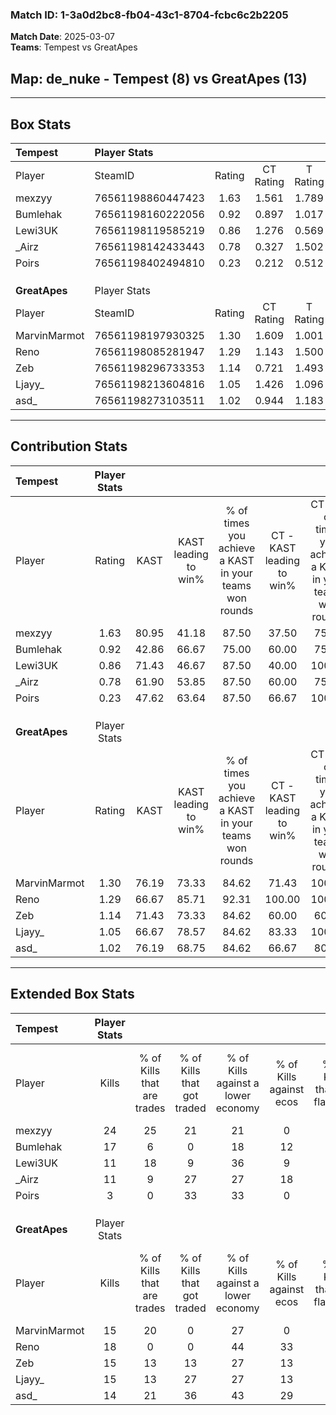 ### Match ID: 1-3a0d2bc8-fb04-43c1-8704-fcbc6c2b2205  
**Match Date**: 2025-03-07  
**Teams**: Tempest vs GreatApes  

## **Map**: de_nuke - Tempest (8) vs GreatApes (13)  
---  

## Box Stats  

| **Tempest**   | Player Stats      |        |           |          |       |       |       |         |        |      |     |
| :- | :- | :-: | :-: | :-: | :-: | :-: | :-: | :-: | :-: | :-: | :-: |
| Player        | SteamID           | Rating | CT Rating | T Rating | KAST  |  ADR  | Kills | Assists | Deaths | K/D  | HS% |
| mexzyy        | 76561198860447423 |  1.63  |   1.561   |  1.789   | 80.95 | 113.5 |  24   |    2    |   15   | 1.60 | 70  |
| Bumlehak      | 76561198160222056 |  0.92  |   0.897   |  1.017   | 42.86 | 79.7  |  17   |    0    |   16   | 1.06 | 17  |
| Lewi3UK       | 76561198119585219 |  0.86  |   1.276   |  0.569   | 71.43 | 58.2  |  11   |    4    |   15   | 0.73 | 54  |
| _Airz         | 76561198142433443 |  0.78  |   0.327   |  1.502   | 61.90 | 67.4  |  11   |    6    |   17   | 0.65 | 54  |
| Poirs         | 76561198402494810 |  0.23  |   0.212   |  0.512   | 47.62 | 22.6  |   3   |    1    |   15   | 0.20 |  0  |
|               |                   |        |           |          |       |       |       |         |        |      |     |
|               |                   |        |           |          |       |       |       |         |        |      |     |
|               |                   |        |           |          |       |       |       |         |        |      |     |
| **GreatApes** | Player Stats      |        |           |          |       |       |       |         |        |      |     |
| Player        | SteamID           | Rating | CT Rating | T Rating | KAST  |  ADR  | Kills | Assists | Deaths | K/D  | HS% |
| MarvinMarmot  | 76561198197930325 |  1.30  |   1.609   |  1.001   | 76.19 | 94.3  |  15   |    8    |   11   | 1.36 | 46  |
| Reno          | 76561198085281947 |  1.29  |   1.143   |  1.500   | 66.67 | 86.5  |  18   |    7    |   12   | 1.50 | 44  |
| Zeb           | 76561198296733353 |  1.14  |   0.721   |  1.493   | 71.43 | 80.2  |  15   |    2    |   13   | 1.15 | 66  |
| Ljayy_        | 76561198213604816 |  1.05  |   1.426   |  1.096   | 66.67 | 72.3  |  15   |    1    |   14   | 1.07 | 66  |
| asd_          | 76561198273103511 |  1.02  |   0.944   |  1.183   | 76.19 | 75.0  |  14   |    4    |   17   | 0.82 | 64  |
---  

## Contribution Stats  

| **Tempest**   | Player Stats |       |                      |                                                        |                           |                                                             |                          |                                                            |
| :- | :-: | :-: | :-: | :-: | :-: | :-: | :-: | :-: |
| Player        |    Rating    | KAST  | KAST leading to win% | % of times you achieve a KAST in your teams won rounds | CT - KAST leading to win% | CT - % of times you achieve a KAST in your teams won rounds | T - KAST leading to win% | T - % of times you achieve a KAST in your teams won rounds |
| mexzyy        |     1.63     | 80.95 |        41.18         |                         87.50                          |           37.50           |                            75.00                            |          44.44           |                           100.00                           |
| Bumlehak      |     0.92     | 42.86 |        66.67         |                         75.00                          |           60.00           |                            75.00                            |          75.00           |                           75.00                            |
| Lewi3UK       |     0.86     | 71.43 |        46.67         |                         87.50                          |           40.00           |                           100.00                            |          60.00           |                           75.00                            |
| _Airz         |     0.78     | 61.90 |        53.85         |                         87.50                          |           60.00           |                            75.00                            |          50.00           |                           100.00                           |
| Poirs         |     0.23     | 47.62 |        63.64         |                         87.50                          |           66.67           |                           100.00                            |          60.00           |                           75.00                            |
|               |              |       |                      |                                                        |                           |                                                             |                          |                                                            |
|               |              |       |                      |                                                        |                           |                                                             |                          |                                                            |
|               |              |       |                      |                                                        |                           |                                                             |                          |                                                            |
| **GreatApes** | Player Stats |       |                      |                                                        |                           |                                                             |                          |                                                            |
| Player        |    Rating    | KAST  | KAST leading to win% | % of times you achieve a KAST in your teams won rounds | CT - KAST leading to win% | CT - % of times you achieve a KAST in your teams won rounds | T - KAST leading to win% | T - % of times you achieve a KAST in your teams won rounds |
| MarvinMarmot  |     1.30     | 76.19 |        73.33         |                         84.62                          |           71.43           |                           100.00                            |          75.00           |                           75.00                            |
| Reno          |     1.29     | 66.67 |        85.71         |                         92.31                          |          100.00           |                           100.00                            |          77.78           |                           87.50                            |
| Zeb           |     1.14     | 71.43 |        73.33         |                         84.62                          |           60.00           |                            60.00                            |          80.00           |                           100.00                           |
| Ljayy_        |     1.05     | 66.67 |        78.57         |                         84.62                          |           83.33           |                           100.00                            |          75.00           |                           75.00                            |
| asd_          |     1.02     | 76.19 |        68.75         |                         84.62                          |           66.67           |                            80.00                            |          70.00           |                           87.50                            |
---  

## Extended Box Stats  

| **Tempest**   | Player Stats |                            |                            |                                    |                         |                              |                                 |        |                             |                                     |                          |                               |                            |
| :- | :-: | :-: | :-: | :-: | :-: | :-: | :-: | :-: | :-: | :-: | :-: | :-: | :-: |
| Player        |    Kills     | % of Kills that are trades | % of Kills that got traded | % of Kills against a lower economy | % of Kills against ecos | % of Kills that are flawless | % of Kills that are close duels | Deaths | % of Deaths that get traded | % of Deaths against a lower economy | % of Deaths against ecos | % of Deaths that are flawless | % of Deaths that are close |
| mexzyy        |      24      |             25             |             21             |                 21                 |            0            |              63              |               13                |   15   |              7              |                  7                  |            0             |              80               |             0              |
| Bumlehak      |      17      |             6              |             0              |                 18                 |           12            |              76              |               12                |   16   |              6              |                 19                  |            6             |              81               |             6              |
| Lewi3UK       |      11      |             18             |             9              |                 36                 |            9            |              64              |                9                |   15   |             27              |                  7                  |            0             |              67               |             7              |
| _Airz         |      11      |             9              |             27             |                 27                 |           18            |              64              |               18                |   17   |             12              |                 12                  |            0             |              76               |             0              |
| Poirs         |      3       |             0              |             33             |                 33                 |            0            |              67              |                0                |   15   |             20              |                 13                  |            0             |              67               |             0              |
|               |              |                            |                            |                                    |                         |                              |                                 |        |                             |                                     |                          |                               |                            |
|               |              |                            |                            |                                    |                         |                              |                                 |        |                             |                                     |                          |                               |                            |
|               |              |                            |                            |                                    |                         |                              |                                 |        |                             |                                     |                          |                               |                            |
| **GreatApes** | Player Stats |                            |                            |                                    |                         |                              |                                 |        |                             |                                     |                          |                               |                            |
| Player        |    Kills     | % of Kills that are trades | % of Kills that got traded | % of Kills against a lower economy | % of Kills against ecos | % of Kills that are flawless | % of Kills that are close duels | Deaths | % of Deaths that get traded | % of Deaths against a lower economy | % of Deaths against ecos | % of Deaths that are flawless | % of Deaths that are close |
| MarvinMarmot  |      15      |             20             |             0              |                 27                 |            0            |              87              |                0                |   11   |              0              |                 27                  |            9             |              45               |             27             |
| Reno          |      18      |             0              |             0              |                 44                 |           33            |              72              |               11                |   12   |             25              |                 25                  |            8             |              75               |             8              |
| Zeb           |      15      |             13             |             13             |                 27                 |           13            |              47              |                0                |   13   |              8              |                 15                  |            8             |              54               |             15             |
| Ljayy_        |      15      |             13             |             27             |                 27                 |           13            |              87              |                0                |   14   |             29              |                 21                  |            7             |              86               |             7              |
| asd_          |      14      |             21             |             36             |                 43                 |           29            |              86              |                0                |   17   |             12              |                 24                  |            12            |              71               |             6              |
